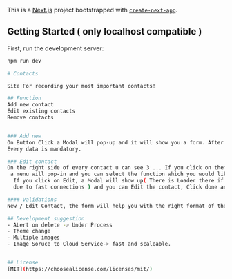 This is a [Next.js](https://nextjs.org/) project bootstrapped with [`create-next-app`](https://github.com/vercel/next.js/tree/canary/packages/create-next-app).

## Getting Started ( only localhost compatible )

First, run the development server:

```bash
npm run dev

# Contacts

Site For recording your most important contacts!

## Function
Add new contact
Edit existing contacts
Remove contacts


### Add new
On Button Click a Modal will pop-up and it will show you a form. After uploading the necessary information u can click on done, and it will be uploeded to the server.
Every data is mandatory.

### Edit contact
On the right side of every contact u can see 3 ... If you click on them,
 a menu will pop-in and you can select the function which you would like to use.
  If you click on Edit, a Modal will show up( There is Loader there if but probably you wont see it,
  due to fast connections ) and you can Edit the contact, Click done and you done :D

#### Validations
New / Edit Contact, the form will help you with the right format of the data.

## Development suggestion
- ALert on delete -> Under Process
- Theme change
- Multiple images
- Image Soruce to Cloud Service-> fast and scaleable.


## License
[MIT](https://choosealicense.com/licenses/mit/)
```
